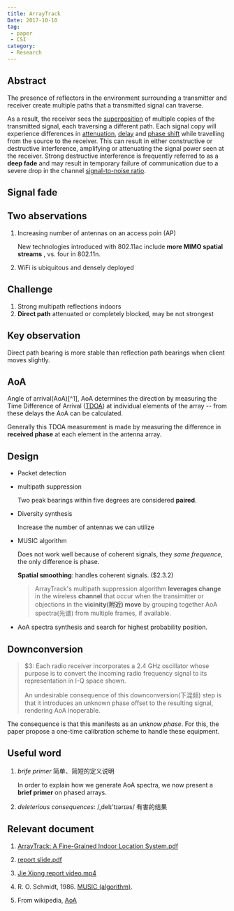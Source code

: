 ```yaml
---
title: ArrayTrack
Date: 2017-10-10
tag:
 - paper
 - CSI
category:
 - Research
---
```


## Abstract

The presence of reflectors in the environment surrounding a transmitter and receiver create multiple paths that a transmitted signal can traverse.

As a result, the receiver sees the [superposition](https://en.wikipedia.org/wiki/Superposition_principle) of multiple copies of the transmitted signal, each traversing a different path. Each signal copy will experience differences in [attenuation](https://en.wikipedia.org/wiki/Attenuation), [delay](https://en.wikipedia.org/wiki/Propagation_delay) and [phase shift](https://en.wikipedia.org/wiki/Phase_(waves)) while travelling from the source to the receiver. This can result in either constructive or destructive interference, amplifying or attenuating the signal power seen at the receiver. Strong destructive interference is frequently referred to as a **deep fade** and may result in temporary failure of communication due to a severe drop in the channel [signal-to-noise ratio](https://en.wikipedia.org/wiki/Signal-to-noise_ratio).

## Signal fade

## Two abservations

1. Increasing number of antennas on an access poin (AP)

   New technologies introduced with 802.11ac include **more MIMO spatial streams** , vs. four in 802.11n.

2. WiFi is ubiquitous and densely deployed

## Challenge

1. Strong multipath reflections indoors
2. **Direct path** attenuated or completely blocked, may be not strongest

## Key observation

Direct path bearing is more stable than reflection path bearings when client moves slightly.

## AoA

Angle of arrival(AoA)[^1], AoA determines the direction by measuring the Time Difference of Arrival ([TDOA](https://en.wikipedia.org/wiki/TDOA)) at individual elements of the array -- from these delays the AoA can be calculated.

Generally this TDOA measurement is made by measuring the difference in **received phase** at each element in the antenna array.

## Design

- Packet detection

- multipath suppression

  Two peak bearings within five degrees are considered **paired**.

- Diversity synthesis

  Increase the number of antennas we can utilize

- MUSIC algorithm

  Does not work well because of coherent signals, they *same frequence*, the only difference is phase.

  **Spatial smoothing**:  handles coherent signals. ($2.3.2)

  > ArrayTrack's multipath suppression algorithm **leverages change** in the wireless **channel** that occur when the transimitter or objections in the **vicinity(附近) move** by grouping together AoA spectra(光谱) from multiple frames, if available.


- AoA spectra synthesis and search for highest probability position.

## Downconversion

> $3: Each radio receiver incorporates a 2.4 GHz oscillator whose purpose is to convert the incoming radio frequency signal to its representation in I-Q space shown.
>
> An undesirable consequence of this downconversion(下混频) step is that it introduces an unknown phase offset to the resulting signal, rendering AoA inoperable.

The consequence is that this manifests as an *unknow phase*. For this, the paper propose a one-time calibration scheme to handle these equipment.

## Useful word

1. *brife primer* 简单、简短的定义说明

   In order to explain how we generate AoA spectra, we now present a **brief primer** on phased arrays.

2. *deleterious consequences*: /,delɪ'tɪərɪəs/ 有害的结果

## Relevant document

1. [ArrayTrack: A Fine-Grained Indoor Location System.pdf](https://pan.baidu.com/s/1HqaQNs42uYe_PyJ0ehp7MQ)

2. [report slide.pdf](https://pan.baidu.com/s/161Qz3aXvc8dzt1Urc5aR-g)

3. [Jie Xiong report video.mp4](https://pan.baidu.com/s/1zBw6uqX2BEyra0k2FNhUBA)

4. R. O. Schmidt, 1986. [MUSIC (algorithm)](https://en.wikipedia.org/wiki/MUSIC_(algorithm)#MUSIC_algorithm).

5. From wikipedia, [AoA](https://en.wikipedia.org/wiki/Angle_of_arrival)